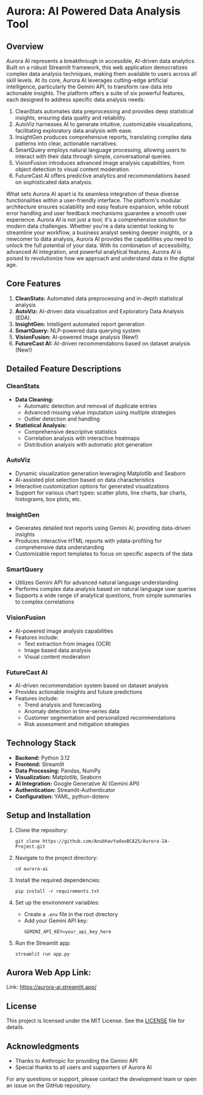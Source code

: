 # Aurora: AI Powered Data Analysis Tool

## Overview

Aurora AI represents a breakthrough in accessible, AI-driven data analytics. Built on a robust Streamlit framework, this web application democratizes complex data analysis techniques, making them available to users across all skill levels. At its core, Aurora AI leverages cutting-edge artificial intelligence, particularly the Gemini API, to transform raw data into actionable insights.
The platform offers a suite of six powerful features, each designed to address specific data analysis needs:

1. CleanStats automates data preprocessing and provides deep statistical insights, ensuring data quality and reliability.
2. AutoViz harnesses AI to generate intuitive, customizable visualizations, facilitating exploratory data analysis with ease.
3. InsightGen produces comprehensive reports, translating complex data patterns into clear, actionable narratives.
4. SmartQuery employs natural language processing, allowing users to interact with their data through simple, conversational queries.
5. VisionFusion introduces advanced image analysis capabilities, from object detection to visual content moderation.
6. FutureCast AI offers predictive analytics and recommendations based on sophisticated data analysis.

What sets Aurora AI apart is its seamless integration of these diverse functionalities within a user-friendly interface. The platform's modular architecture ensures scalability and easy feature expansion, while robust error handling and user feedback mechanisms guarantee a smooth user experience.
Aurora AI is not just a tool; it's a comprehensive solution for modern data challenges. Whether you're a data scientist looking to streamline your workflow, a business analyst seeking deeper insights, or a newcomer to data analysis, Aurora AI provides the capabilities you need to unlock the full potential of your data. With its combination of accessibility, advanced AI integration, and powerful analytical features, Aurora AI is poised to revolutionize how we approach and understand data in the digital age.

## Core Features

1. **CleanStats:** Automated data preprocessing and in-depth statistical analysis
2. **AutoViz:** AI-driven data visualization and Exploratory Data Analysis (EDA). 
3. **InsightGen:** Intelligent automated report generation
4. **SmartQuery:** NLP-powered data querying system
5. **VisionFusion:** AI-powered image analysis (New!)
6. **FutureCast AI:** AI-driven recommendations based on dataset analysis (New!)

## Detailed Feature Descriptions

### CleanStats
- **Data Cleaning:** 
  - Automatic detection and removal of duplicate entries
  - Advanced missing value imputation using multiple strategies
  - Outlier detection and handling
- **Statistical Analysis:** 
  - Comprehensive descriptive statistics
  - Correlation analysis with interactive heatmaps
  - Distribution analysis with automatic plot generation

### AutoViz
- Dynamic visualization generation leveraging Matplotlib and Seaborn
- AI-assisted plot selection based on data characteristics
- Interactive customization options for generated visualizations
- Support for various chart types: scatter plots, line charts, bar charts, histograms, box plots, etc.

### InsightGen
- Generates detailed text reports using Gemini AI, providing data-driven insights
- Produces interactive HTML reports with ydata-profiling for comprehensive data understanding
- Customizable report templates to focus on specific aspects of the data

### SmartQuery
- Utilizes Gemini API for advanced natural language understanding
- Performs complex data analysis based on natural language user queries
- Supports a wide range of analytical questions, from simple summaries to complex correlations

### VisionFusion
- AI-powered image analysis capabilities
- Features include:
  - Text extraction from images (OCR)
  - Image based data analysis
  - Visual content moderation

### FutureCast AI
- AI-driven recommendation system based on dataset analysis
- Provides actionable insights and future predictions
- Features include:
  - Trend analysis and forecasting
  - Anomaly detection in time-series data
  - Customer segmentation and personalized recommendations
  - Risk assessment and mitigation strategies

## Technology Stack

- **Backend:** Python 3.12
- **Frontend:** Streamlit
- **Data Processing:** Pandas, NumPy
- **Visualization:** Matplotlib, Seaborn
- **AI Integration:** Google Generative AI (Gemini API)
- **Authentication:** Streamlit-Authenticator
- **Configuration:** YAML, python-dotenv

## Setup and Installation

1. Clone the repository:
   ```
   git clone https://github.com/AnubhavYadavBCA25/Aurora-IA-Project.git
   ```

2. Navigate to the project directory:
   ```
   cd aurora-ai
   ```

3. Install the required dependencies:
   ```
   pip install -r requirements.txt
   ```

4. Set up the environment variables:
   - Create a `.env` file in the root directory
   - Add your Gemini API key:
     ```
     GEMINI_API_KEY=your_api_key_here
     ```

5. Run the Streamlit app:
   ```
   streamlit run app.py
   ```

## Aurora Web App Link:
Link: https://aurora-ai.streamlit.app/

## License
This project is licensed under the MIT License. See the [LICENSE](LICENSE) file for details.

## Acknowledgments
- Thanks to Anthropic for providing the Gemini API
- Special thanks to all users and supporters of Aurora AI

For any questions or support, please contact the development team or open an issue on the GitHub repository.


